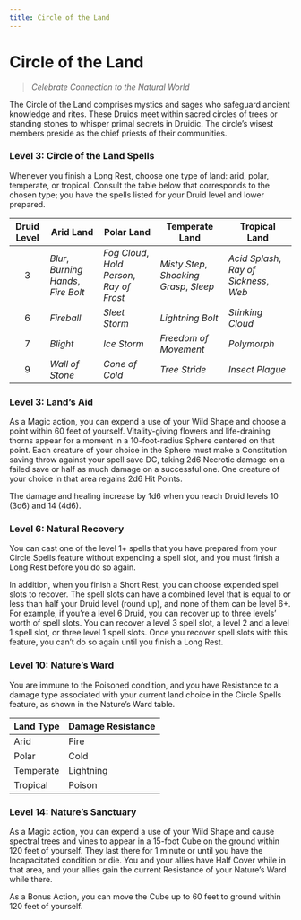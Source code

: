 ```yaml
---
title: Circle of the Land
---
```


# Circle of the Land

>  *Celebrate Connection to the Natural World*

The Circle of the Land comprises mystics and sages who safeguard ancient knowledge and rites. These Druids meet within sacred circles of trees or standing stones to whisper primal secrets in Druidic. The circle’s wisest members preside as the chief priests of their communities.

### Level 3: Circle of the Land Spells

Whenever you finish a Long Rest, choose one type of land: arid, polar, temperate, or tropical. Consult the table below that corresponds to the chosen type; you have the spells listed for your Druid level and lower prepared.

| Druid Level | Arid Land | Polar Land | Temperate Land | Tropical Land |
|:-:|---|---|---|---|
| 3 | *Blur*, *Burning Hands*, *Fire Bolt* | *Fog Cloud*, *Hold Person*, *Ray of Frost* | *Misty Step*, *Shocking Grasp*, *Sleep* | *Acid Splash*, *Ray of Sickness*, *Web* |
| 6 | *Fireball* | *Sleet Storm* | *Lightning Bolt* | *Stinking Cloud* |
| 7 | *Blight* | *Ice Storm* | *Freedom of Movement* | *Polymorph* |
| 9 | *Wall of Stone* | *Cone of Cold* | *Tree Stride* | *Insect Plague* |

### Level 3: Land’s Aid
As a Magic action, you can expend a use of your Wild Shape and choose a point within 60 feet of yourself. Vitality-giving flowers and life-draining thorns appear for a moment in a 10-foot-radius Sphere centered on that point. Each creature of your choice in the Sphere must make a Constitution saving throw against your spell save DC, taking 2d6 Necrotic damage on a failed save or half as much damage on a successful one. One creature of your choice in that area regains 2d6 Hit Points.

The damage and healing increase by 1d6 when you reach Druid levels 10 (3d6) and 14 (4d6).

### Level 6: Natural Recovery
You can cast one of the level 1+ spells that you have prepared from your Circle Spells feature without expending a spell slot, and you must finish a Long Rest before you do so again.

In addition, when you finish a Short Rest, you can choose expended spell slots to recover. The spell slots can have a combined level that is equal to or less than half your Druid level (round up), and none of them can be level 6+. For example, if you’re a level 6 Druid, you can recover up to three levels’ worth of spell slots. You can recover a level 3 spell slot, a level 2 and a level 1 spell slot, or three level 1 spell slots. Once you recover spell slots with this feature, you can’t do so again until you finish a Long Rest.

### Level 10: Nature’s Ward
You are immune to the Poisoned condition, and you have Resistance to a damage type associated with your current land choice in the Circle Spells feature, as shown in the Nature’s Ward table.

| Land Type | Damage Resistance |
|---|---|
| Arid | Fire |
| Polar | Cold |
| Temperate | Lightning |
| Tropical | Poison |

### Level 14: Nature’s Sanctuary

As a Magic action, you can expend a use of your Wild Shape and cause spectral trees and vines to appear in a 15-foot Cube on the ground within 120 feet of yourself. They last there for 1 minute or until you have the Incapacitated condition or die. You and your allies have Half Cover while in that area, and your allies gain the current Resistance of your Nature’s Ward while there.

As a Bonus Action, you can move the Cube up to 60 feet to ground within 120 feet of yourself.



